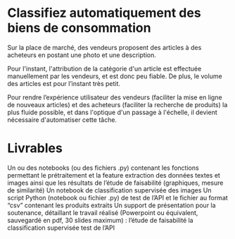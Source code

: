 # Classifiez automatiquement des biens de consommation
Sur la place de marché, des vendeurs proposent des articles à des acheteurs en postant une photo et une description.

Pour l'instant, l'attribution de la catégorie d'un article est effectuée manuellement par les vendeurs, et est donc peu fiable. De plus, le volume des articles est pour l’instant très petit.

Pour rendre l’expérience utilisateur des vendeurs (faciliter la mise en ligne de nouveaux articles) et des acheteurs (faciliter la recherche de produits) la plus fluide possible, et dans l'optique d'un passage à l'échelle, il devient nécessaire d'automatiser cette tâche.

# Livrables
Un ou des notebooks (ou des fichiers .py) contenant les fonctions permettant le prétraitement et la feature extraction des données textes et images ainsi que les résultats de l’étude de faisabilité (graphiques, mesure de similarité) 
Un notebook de classification supervisée des images
Un script Python (notebook ou fichier .py) de test de l’API et le fichier au format “csv” contenant les produits extraits
Un support de présentation pour la soutenance, détaillant le travail réalisé (Powerpoint ou équivalent, sauvegardé en pdf, 30 slides maximum) : 
l’étude de faisabilité
la classification supervisée
test de l’API
